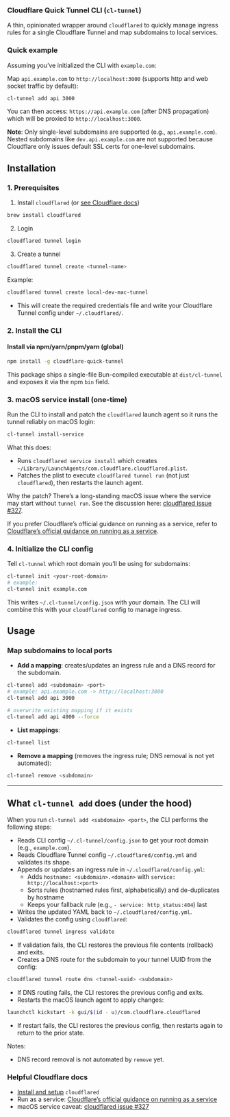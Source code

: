 ### Cloudflare Quick Tunnel CLI (`cl-tunnel`)

A thin, opinionated wrapper around `cloudflared` to quickly manage ingress rules for a single Cloudflare Tunnel and map subdomains to local services.

### Quick example

Assuming you’ve initialized the CLI with `example.com`:

Map `api.example.com` to `http://localhost:3000` (supports http and web socket traffic by default):

```bash
cl-tunnel add api 3000
```

You can then access: `https://api.example.com` (after DNS propagation) which will be proxied to `http://localhost:3000`.

**Note**: Only single-level subdomains are supported (e.g., `api.example.com`). Nested subdomains like `dev.api.example.com` are not supported because Cloudflare only issues default SSL certs for one-level subdomains.

## Installation

### 1. Prerequisites

1. Install `cloudflared` (or [see Cloudflare docs](https://developers.cloudflare.com/cloudflare-one/connections/connect-apps/install-and-setup/installation/))

```bash
brew install cloudflared
```

2. Login

```bash
cloudflared tunnel login
```

3. Create a tunnel

```bash
cloudflared tunnel create <tunnel-name>
```

Example:

```bash
cloudflared tunnel create local-dev-mac-tunnel
```

- This will create the required credentials file and write your Cloudflare Tunnel config under `~/.cloudflared/`.

### 2. Install the CLI

#### Install via npm/yarn/pnpm/yarn (global)

```bash
npm install -g cloudflare-quick-tunnel
```

This package ships a single-file Bun-compiled executable at `dist/cl-tunnel` and exposes it via the npm `bin` field.

### 3. macOS service install (one-time)

Run the CLI to install and patch the `cloudflared` launch agent so it runs the tunnel reliably on macOS login:

```bash
cl-tunnel install-service
```

What this does:

- Runs `cloudflared service install` which creates `~/Library/LaunchAgents/com.cloudflare.cloudflared.plist`.
- Patches the plist to execute `cloudflared tunnel run` (not just `cloudflared`), then restarts the launch agent.

Why the patch? There’s a long-standing macOS issue where the service may start without `tunnel run`. See the discussion here: [cloudflared issue #327](https://github.com/cloudflare/cloudflared/issues/327).

If you prefer Cloudflare’s official guidance on running as a service, refer to [Cloudflare’s official guidance on running as a service](https://developers.cloudflare.com/cloudflare-one/connections/connect-apps/run-tunnel/run-as-service/).

### 4. Initialize the CLI config

Tell `cl-tunnel` which root domain you’ll be using for subdomains:

```bash
cl-tunnel init <your-root-domain>
# example:
cl-tunnel init example.com
```

This writes `~/.cl-tunnel/config.json` with your domain. The CLI will combine this with your `cloudflared` config to manage ingress.

## Usage

### Map subdomains to local ports

- **Add a mapping**: creates/updates an ingress rule and a DNS record for the subdomain.

```bash
cl-tunnel add <subdomain> <port>
# example: api.example.com -> http://localhost:3000
cl-tunnel add api 3000

# overwrite existing mapping if it exists
cl-tunnel add api 4000 --force
```

- **List mappings**:

```bash
cl-tunnel list
```

- **Remove a mapping** (removes the ingress rule; DNS removal is not yet automated):

```bash
cl-tunnel remove <subdomain>
```

---

## What `cl-tunnel add` does (under the hood)

When you run `cl-tunnel add <subdomain> <port>`, the CLI performs the following steps:

- Reads CLI config `~/.cl-tunnel/config.json` to get your root domain (e.g., `example.com`).
- Reads Cloudflare Tunnel config `~/.cloudflared/config.yml` and validates its shape.
- Appends or updates an ingress rule in `~/.cloudflared/config.yml`:
  - Adds `hostname: <subdomain>.<domain>` with `service: http://localhost:<port>`
  - Sorts rules (hostnamed rules first, alphabetically) and de-duplicates by hostname
  - Keeps your fallback rule (e.g., `- service: http_status:404`) last
- Writes the updated YAML back to `~/.cloudflared/config.yml`.
- Validates the config using `cloudflared`:

```bash
cloudflared tunnel ingress validate
```

- If validation fails, the CLI restores the previous file contents (rollback) and exits.
- Creates a DNS route for the subdomain to your tunnel UUID from the config:

```bash
cloudflared tunnel route dns <tunnel-uuid> <subdomain>
```

- If DNS routing fails, the CLI restores the previous config and exits.
- Restarts the macOS launch agent to apply changes:

```bash
launchctl kickstart -k gui/$(id - u)/com.cloudflare.cloudflared
```

- If restart fails, the CLI restores the previous config, then restarts again to return to the prior state.

Notes:

- DNS record removal is not automated by `remove` yet.

### Helpful Cloudflare docs

- [Install and setup](https://developers.cloudflare.com/cloudflare-one/connections/connect-apps/install-and-setup/installation/) `cloudflared`
- Run as a service: [Cloudflare’s official guidance on running as a service](https://developers.cloudflare.com/cloudflare-one/connections/connect-apps/run-tunnel/run-as-service/)
- macOS service caveat: [cloudflared issue #327](https://github.com/cloudflare/cloudflared/issues/327)
